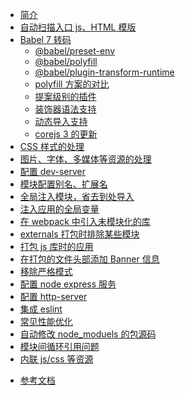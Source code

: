 - [简介](README.md)
- [自动扫描入口 js、HTML 模版](content/entry.md)
- [Babel 7 转码](content/babel/index.md)
  - [@babel/preset-env](content/babel/preset-env.md)
  - [@babel/polyfill](content/babel/polyfill.md)
  - [@babel/plugin-transform-runtime](content/babel/transform-runtime.md)
  - [polyfill 方案的对比](content/babel/polyfill-or-runtime.md)
  - [提案级别的插件](content/babel/proposal.md)
  - [装饰器语法支持](content/babel/decorators.md)
  - [动态导入支持](content/babel/import.md)
  - [corejs 3 的更新](content/babel/corejs3.md)
- [CSS 样式的处理](content/style.md)
- [图片、字体、多媒体等资源的处理](content/media.md)
- [配置 dev-server](content/dev-server.md)
- [模块配置别名、扩展名](content/alias.md)
- [全局注入模块，省去到处导入](content/provide.md)
- [注入应用的全局变量](content/define.md)
- [在 webpack 中引入未模块化的库](content/module.md)
- [externals 打包时排除某些模块](content/prune.md)
- [打包 js 库时的应用](content/library.md)
- [在打包的文件头部添加 Banner 信息](content/banner.md)
- [移除严格模式](https://babeljs.io/docs/en/babel-plugin-transform-strict-mode)
- [配置 node express 服务](content/node-server.md)
- [配置 http-server](content/http-server.md)
- [集成 eslint](content/eslint.md)
- [常见性能优化](content/optimize.md)
- [自动修改 node_moduels 的包源码](content/patch-package.md)
- [模块间循环引用问题](content/circular.md)
- [内联 js/css 等资源](content/inline.md)
<!-- * [create-react-app 中改造 webpack]()
  * [编译期判断环境：test、uat、production]()
  * [添加中添加 watch 模式]()
  * [添加 less 支持]()
  * [添加 splitChunks 拆包]()
  * [应用 happypack]()
  * [脚手架改造为多页]() -->
- [参考文档](content/reference.md)
